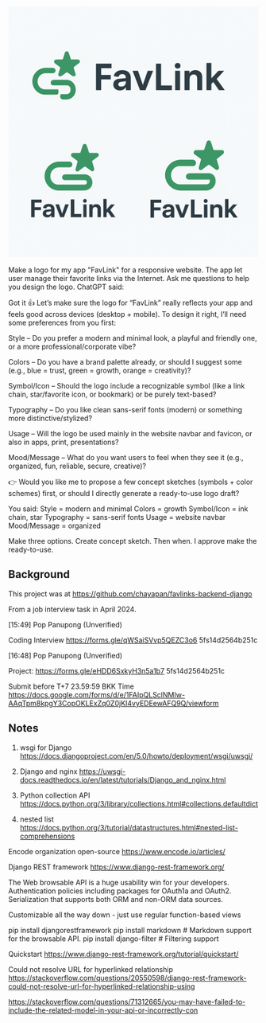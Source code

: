 ![](logo_all.png)

Make a logo for my app "FavLink" for a responsive website. The app let user manage their favorite links via the Internet. Ask me questions to help you design the logo.
ChatGPT said:

Got it 👍 Let’s make sure the logo for “FavLink” really reflects your app and feels good across devices (desktop + mobile). To design it right, I’ll need some preferences from you first:

Style – Do you prefer a modern and minimal look, a playful and friendly one, or a more professional/corporate vibe?

Colors – Do you have a brand palette already, or should I suggest some (e.g., blue = trust, green = growth, orange = creativity)?

Symbol/Icon – Should the logo include a recognizable symbol (like a link chain, star/favorite icon, or bookmark) or be purely text-based?

Typography – Do you like clean sans-serif fonts (modern) or something more distinctive/stylized?

Usage – Will the logo be used mainly in the website navbar and favicon, or also in apps, print, presentations?

Mood/Message – What do you want users to feel when they see it (e.g., organized, fun, reliable, secure, creative)?

👉 Would you like me to propose a few concept sketches (symbols + color schemes) first, or should I directly generate a ready-to-use logo draft?

You said:
Style = modern and minimal
Colors = growth
Symbol/Icon = ink chain, star
Typography = sans-serif fonts
Usage = website navbar
Mood/Message = organized

Make three options. Create concept sketch. Then when. I approve make the ready-to-use.


## Background

This project was at https://github.com/chayapan/favlinks-backend-django

From a job interview task in April 2024.

[15:49] Pop Panupong (Unverified)

Coding Interview
https://forms.gle/qWSaiSVvp5QEZC3o6
5fs14d2564b251c

[16:48] Pop Panupong (Unverified)

Project: https://forms.gle/eHDD6SxkyH3n5a1b7
5fs14d2564b251c

Submit before T+7 23.59:59 BKK Time
https://docs.google.com/forms/d/e/1FAIpQLSclNMIw-AAqTpm8kpgY3CopOKLExZq0Z0jKI4vyEDEewAFQ9Q/viewform


## Notes 

1. wsgi for Django
https://docs.djangoproject.com/en/5.0/howto/deployment/wsgi/uwsgi/

2. Django and nginx
https://uwsgi-docs.readthedocs.io/en/latest/tutorials/Django_and_nginx.html

3. Python collection API
https://docs.python.org/3/library/collections.html#collections.defaultdict

4. nested list
https://docs.python.org/3/tutorial/datastructures.html#nested-list-comprehensions




Encode organization open-source
https://www.encode.io/articles/


Django REST framework
https://www.django-rest-framework.org/

The Web browsable API is a huge usability win for your developers.
Authentication policies including packages for OAuth1a and OAuth2.
Serialization that supports both ORM and non-ORM data sources.

Customizable all the way down - just use regular function-based views 

pip install djangorestframework
pip install markdown       # Markdown support for the browsable API.
pip install django-filter  # Filtering support


Quickstart
https://www.django-rest-framework.org/tutorial/quickstart/

Could not resolve URL for hyperlinked relationship
https://stackoverflow.com/questions/20550598/django-rest-framework-could-not-resolve-url-for-hyperlinked-relationship-using

https://stackoverflow.com/questions/71312665/you-may-have-failed-to-include-the-related-model-in-your-api-or-incorrectly-con
